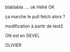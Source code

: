 ﻿blablabla .... ok
Héhé OK

ça marche le pull fetch alors ?

modification à partir de test2

ON est en DEVEL

OLIVIER
